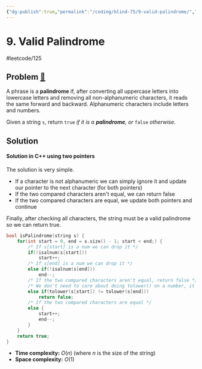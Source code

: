 ```yaml
---
{"dg-publish":true,"permalink":"/coding/blind-75/9-valid-palindrome/","created":"2023-08-11T12:14:19.695+02:00","updated":"2023-09-20T22:46:15.083+02:00"}
---
```


# 9. Valid Palindrome
#leetcode/125
## Problem [🔗](https://leetcode.com/problems/valid-palindrome)
A phrase is a **palindrome** if, after converting all uppercase letters into lowercase letters and removing all non-alphanumeric characters, it reads the same forward and backward. Alphanumeric characters include letters and numbers.

Given a string `s`, return `true` _if it is a **palindrome**, or_ `false` _otherwise_.

## Solution
#### Solution in C++ using two pointers
The solution is very simple.
- If a character is not alphanumeric we can simply ignore it and update our pointer to the next character (for both pointers)
- If the two compared characters aren't equal, we can return false
- If the two compared characters are equal, we update both pointers and continue

Finally, after checking all characters, the string must be a valid palindrome so we can return true.

```cpp
bool isPalindrome(string s) {
	for(int start = 0, end = s.size() - 1; start < end;) {
		/* If s[start] is a num we can drop it */
		if(!isalnum(s[start]))
			start++;
		/* If s[end] is a num we can drop it */
		else if(!isalnum(s[end]))
			end--;
		/* If the two compared characters aren't equal, return false */
		/* We don't need to care about doing tolower() on a number, it will return the same result for both number */
		else if(tolower(s[start]) != tolower(s[end]))
			return false;
		/* If the two compared characters are equal */
		else {
			start++;
			end--;
		}
	}
	return true;
}
```
- **Time complexity:** $O(n)$ (where _n_ is the size of the string)
- **Space complexity:** $O(1)$